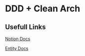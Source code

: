 # DDD + Clean Arch

## Usefull Links

[Notion Docs](https://www.notion.so/DDD-Domain-Driven-Design-dec12b5e92e94d56b9df560eaf1a9d9c?pvs=4)

[Entity Docs](https://github.com/bjmvercelli/ddd_poc/blob/main/src/domain/entity/entity.md)
